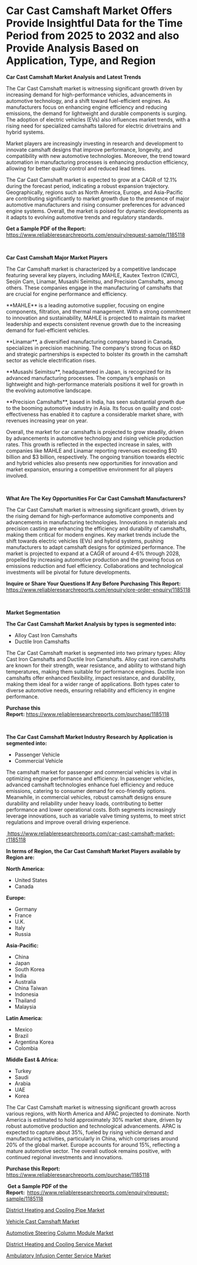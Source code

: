 <p><h1>Car Cast Camshaft Market Offers Provide Insightful Data for the Time Period from 2025 to 2032 and also Provide Analysis Based on Application, Type, and Region</h1></p><p><strong>Car Cast Camshaft Market Analysis and Latest Trends</strong></p>
<p><p>The Car Cast Camshaft market is witnessing significant growth driven by increasing demand for high-performance vehicles, advancements in automotive technology, and a shift toward fuel-efficient engines. As manufacturers focus on enhancing engine efficiency and reducing emissions, the demand for lightweight and durable components is surging. The adoption of electric vehicles (EVs) also influences market trends, with a rising need for specialized camshafts tailored for electric drivetrains and hybrid systems.</p><p>Market players are increasingly investing in research and development to innovate camshaft designs that improve performance, longevity, and compatibility with new automotive technologies. Moreover, the trend toward automation in manufacturing processes is enhancing production efficiency, allowing for better quality control and reduced lead times.</p><p>The Car Cast Camshaft market is expected to grow at a CAGR of 12.1% during the forecast period, indicating a robust expansion trajectory. Geographically, regions such as North America, Europe, and Asia-Pacific are contributing significantly to market growth due to the presence of major automotive manufacturers and rising consumer preferences for advanced engine systems. Overall, the market is poised for dynamic developments as it adapts to evolving automotive trends and regulatory standards.</p></p>
<p><strong>Get a Sample PDF of the Report:&nbsp;</strong> <a href="https://www.reliableresearchreports.com/enquiry/request-sample/1185118?utm_campaign=16&utm_medium=2&utm_source=Github&utm_content=ia&utm_term=11012025&utm_id=car-cast-camshaft">https://www.reliableresearchreports.com/enquiry/request-sample/1185118</a></p>
<p>&nbsp;</p>
<p><strong>Car Cast Camshaft Major Market Players</strong></p>
<p><p>The Car Camshaft market is characterized by a competitive landscape featuring several key players, including MAHLE, Kautex Textron (CWC), Seojin Cam, Linamar, Musashi Seimitsu, and Precision Camshafts, among others. These companies engage in the manufacturing of camshafts that are crucial for engine performance and efficiency.</p><p>**MAHLE** is a leading automotive supplier, focusing on engine components, filtration, and thermal management. With a strong commitment to innovation and sustainability, MAHLE is projected to maintain its market leadership and expects consistent revenue growth due to the increasing demand for fuel-efficient vehicles.</p><p>**Linamar**, a diversified manufacturing company based in Canada, specializes in precision machining. The company's strong focus on R&D and strategic partnerships is expected to bolster its growth in the camshaft sector as vehicle electrification rises.</p><p>**Musashi Seimitsu**, headquartered in Japan, is recognized for its advanced manufacturing processes. The company’s emphasis on lightweight and high-performance materials positions it well for growth in the evolving automotive landscape.</p><p>**Precision Camshafts**, based in India, has seen substantial growth due to the booming automotive industry in Asia. Its focus on quality and cost-effectiveness has enabled it to capture a considerable market share, with revenues increasing year on year.</p><p>Overall, the market for car camshafts is projected to grow steadily, driven by advancements in automotive technology and rising vehicle production rates. This growth is reflected in the expected increase in sales, with companies like MAHLE and Linamar reporting revenues exceeding $10 billion and $3 billion, respectively. The ongoing transition towards electric and hybrid vehicles also presents new opportunities for innovation and market expansion, ensuring a competitive environment for all players involved.</p></p>
<p>&nbsp;</p>
<p><strong>What Are The Key Opportunities For Car Cast Camshaft Manufacturers?</strong></p>
<p><p>The Car Cast Camshaft market is witnessing significant growth, driven by the rising demand for high-performance automotive components and advancements in manufacturing technologies. Innovations in materials and precision casting are enhancing the efficiency and durability of camshafts, making them critical for modern engines. Key market trends include the shift towards electric vehicles (EVs) and hybrid systems, pushing manufacturers to adapt camshaft designs for optimized performance. The market is projected to expand at a CAGR of around 4-6% through 2028, propelled by increasing automotive production and the growing focus on emissions reduction and fuel efficiency. Collaborations and technological investments will be pivotal for future developments.</p></p>
<p><strong>Inquire or Share Your Questions If Any Before Purchasing This Report:</strong> <a href="https://www.reliableresearchreports.com/enquiry/pre-order-enquiry/1185118?utm_campaign=16&utm_medium=2&utm_source=Github&utm_content=ia&utm_term=11012025&utm_id=car-cast-camshaft">https://www.reliableresearchreports.com/enquiry/pre-order-enquiry/1185118</a></p>
<p>&nbsp;</p>
<p><strong>Market Segmentation</strong></p>
<p><strong>The Car Cast Camshaft Market Analysis by types is segmented into:</strong></p>
<p><ul><li>Alloy Cast Iron Camshafts</li><li>Ductile Iron Camshafts</li></ul></p>
<p><p>The Car Cast Camshaft market is segmented into two primary types: Alloy Cast Iron Camshafts and Ductile Iron Camshafts. Alloy cast iron camshafts are known for their strength, wear resistance, and ability to withstand high temperatures, making them suitable for performance engines. Ductile iron camshafts offer enhanced flexibility, impact resistance, and durability, making them ideal for a wider range of applications. Both types cater to diverse automotive needs, ensuring reliability and efficiency in engine performance.</p></p>
<p><strong>Purchase this Report:&nbsp;</strong><a href="https://www.reliableresearchreports.com/purchase/1185118?utm_campaign=16&utm_medium=2&utm_source=Github&utm_content=ia&utm_term=11012025&utm_id=car-cast-camshaft">https://www.reliableresearchreports.com/purchase/1185118</a></p>
<p>&nbsp;</p>
<p><strong>The Car Cast Camshaft Market Industry Research by Application is segmented into:</strong></p>
<p><ul><li>Passenger Vehicle</li><li>Commercial Vehicle</li></ul></p>
<p><p>The camshaft market for passenger and commercial vehicles is vital in optimizing engine performance and efficiency. In passenger vehicles, advanced camshaft technologies enhance fuel efficiency and reduce emissions, catering to consumer demand for eco-friendly options. Meanwhile, in commercial vehicles, robust camshaft designs ensure durability and reliability under heavy loads, contributing to better performance and lower operational costs. Both segments increasingly leverage innovations, such as variable valve timing systems, to meet strict regulations and improve overall driving experience.</p></p>
<p><a href="https://www.reliableresearchreports.com/car-cast-camshaft-market-r1185118?utm_campaign=16&utm_medium=2&utm_source=Github&utm_content=ia&utm_term=11012025&utm_id=car-cast-camshaft">&nbsp;https://www.reliableresearchreports.com/car-cast-camshaft-market-r1185118</a></p>
<p><strong>In terms of Region, the Car Cast Camshaft Market Players available by Region are:</strong></p>
<p>
    <p> <strong> North America: </strong>
        <ul>
            <li>United States</li>
            <li>Canada</li>
        </ul>
        </p> 
    <p> <strong> Europe: </strong>
        <ul>
            <li>Germany</li>
            <li>France</li>
            <li>U.K.</li>
            <li>Italy</li>
            <li>Russia</li>
        </ul>
        </p> 
    <p> <strong> Asia-Pacific: </strong>
        <ul>
            <li>China</li>
            <li>Japan</li>
            <li>South Korea</li>
            <li>India</li>
            <li>Australia</li>
            <li>China Taiwan</li>
            <li>Indonesia</li>
            <li>Thailand</li>
            <li>Malaysia</li>
        </ul>
        </p> 
    <p> <strong> Latin America: </strong>
        <ul>
            <li>Mexico</li>
            <li>Brazil</li>
            <li>Argentina Korea</li>
            <li>Colombia</li>
        </ul>
        </p> 
    <p> <strong> Middle East & Africa: </strong>
        <ul>
            <li>Turkey</li>
            <li>Saudi</li>
            <li>Arabia</li>
            <li>UAE</li>
            <li>Korea</li>
        </ul>
    </p>
    </p>
<p><p>The Car Cast Camshaft market is witnessing significant growth across various regions, with North America and APAC projected to dominate. North America is estimated to hold approximately 30% market share, driven by robust automotive production and technological advancements. APAC is expected to capture about 35%, fueled by rising vehicle demand and manufacturing activities, particularly in China, which comprises around 20% of the global market. Europe accounts for around 15%, reflecting a mature automotive sector. The overall outlook remains positive, with continued regional investments and innovations.</p></p>
<p><strong>Purchase this Report: </strong><a href="https://www.reliableresearchreports.com/purchase/1185118?utm_campaign=16&utm_medium=2&utm_source=Github&utm_content=ia&utm_term=11012025&utm_id=car-cast-camshaft">https://www.reliableresearchreports.com/purchase/1185118</a></p>
<p>&nbsp;<strong>Get a Sample PDF of the Report:&nbsp;&nbsp;</strong><a href="https://www.reliableresearchreports.com/enquiry/request-sample/1185118?utm_campaign=16&utm_medium=2&utm_source=Github&utm_content=ia&utm_term=11012025&utm_id=car-cast-camshaft">https://www.reliableresearchreports.com/enquiry/request-sample/1185118</a></p>
<p><strong></strong></p>
<p><p><a href="https://github.com/shirleenfraker87/Market-Research-Report-List-1/blob/main/district-heating-and-cooling-pipe-market.md?utm_campaign=16&utm_medium=2&utm_source=Github&utm_content=ia&utm_term=11012025&utm_id=car-cast-camshaft">District Heating and Cooling Pipe Market</a></p><p><a href="https://github.com/jerhoskinson197676/Market-Research-Report-List-1/blob/main/vehicle-cast-camshaft-market.md?utm_campaign=16&utm_medium=2&utm_source=Github&utm_content=ia&utm_term=11012025&utm_id=car-cast-camshaft">Vehicle Cast Camshaft Market</a></p><p><a href="https://github.com/JosephineMcguire65/Market-Research-Report-List-1/blob/main/automotive-steering-column-module-market.md?utm_campaign=16&utm_medium=2&utm_source=Github&utm_content=ia&utm_term=11012025&utm_id=car-cast-camshaft">Automotive Steering Column Module Market</a></p><p><a href="https://github.com/mezokathleen834/Market-Research-Report-List-1/blob/main/district-heating-and-cooling-service-market.md?utm_campaign=16&utm_medium=2&utm_source=Github&utm_content=ia&utm_term=11012025&utm_id=car-cast-camshaft">District Heating and Cooling Service Market</a></p><p><a href="https://github.com/norbeludie83/Market-Research-Report-List-1/blob/main/ambulatory-infusion-center-service-market.md?utm_campaign=16&utm_medium=2&utm_source=Github&utm_content=ia&utm_term=11012025&utm_id=car-cast-camshaft">Ambulatory Infusion Center Service Market</a></p></p>